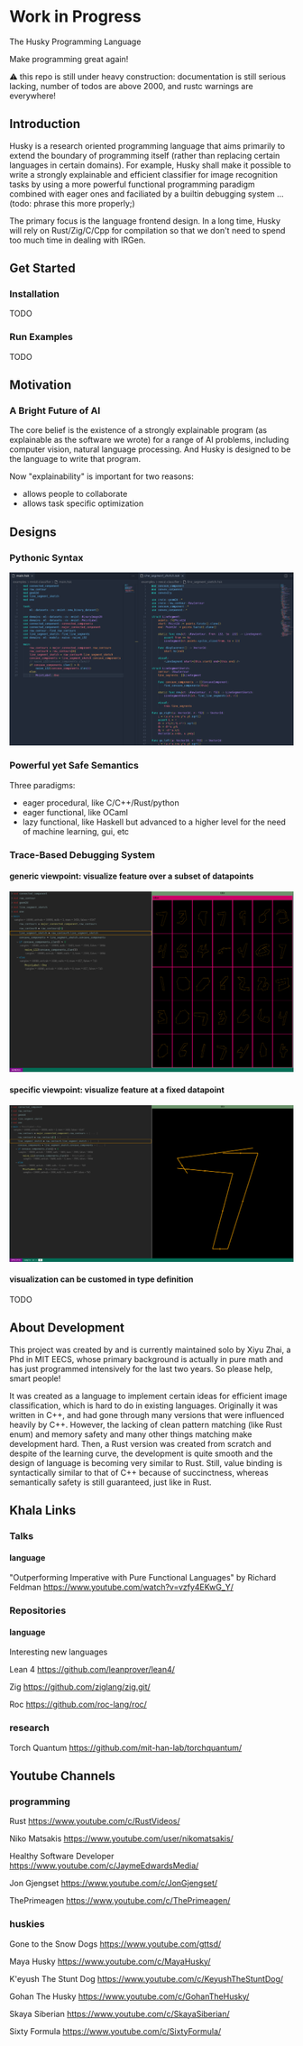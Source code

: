 # Work in Progress

The Husky Programming Language

Make programming great again!

:warning: this repo is still under heavy construction: documentation is still serious lacking, number of todos are above 2000, and rustc warnings are everywhere!

## Introduction

Husky is a research oriented programming language that aims primarily to extend the boundary of programming itself (rather than replacing certain languages in certain domains). For example, Husky shall make it possible to write a strongly explainable and efficient classifier for image recognition tasks by using a more powerful functional programming paradigm combined with eager ones and faciliated by a builtin debugging system ... (todo: phrase this more properly;)

The primary focus is the language frontend design. In a long time, Husky will rely on Rust/Zig/C/Cpp for compilation so that we don't need to spend too much time in dealing with IRGen.

## Get Started

### Installation

TODO

### Run Examples

TODO

## Motivation

### A Bright Future of AI

The core belief is the existence of a strongly explainable program (as explainable as the software we wrote) for a range of AI problems, including computer vision, natural language processing. And Husky is designed to be the language to write that program.

Now "explainability" is important for two reasons:

- allows people to collaborate
- allows task specific optimization

## Designs

### Pythonic Syntax

![alt text](snapshots/pythonic-syntax2.png)

### Powerful yet Safe Semantics

Three paradigms:

- eager procedural, like C/C++/Rust/python
- eager functional, like OCaml
- lazy functional, like Haskell but advanced to a higher level for the need of machine learning, gui, etc

### Trace-Based Debugging System

#### generic viewpoint: visualize feature over a subset of datapoints

![alt text](snapshots/trace-based-debugging-system.png)

#### specific viewpoint: visualize feature at a fixed datapoint

![alt text](snapshots/debugger-stalk.png)

#### visualization can be customed in type definition

TODO

## About Development

This project was created by and is currently maintained solo by Xiyu Zhai, a Phd in MIT EECS, whose primary background is actually in pure math and has just programmed intensively for the last two years. So please help, smart people!

It was created as a language to implement certain ideas for efficient image classification, which is hard to do in existing languages. Originally it was written in C++, and had gone through many versions that were influenced heavily by C++. However, the lacking of clean pattern matching (like Rust enum) and memory safety and many other things matching make development hard. Then, a Rust version was created from scratch and despite of the learning curve, the development is quite smooth and the design of language is becoming very similar to Rust. Still, value binding is syntactically similar to that of C++ because of succinctness, whereas semantically safety is still guaranteed, just like in Rust.

## Khala Links

### Talks

#### language

"Outperforming Imperative with Pure Functional Languages" by Richard Feldman <https://www.youtube.com/watch?v=vzfy4EKwG_Y/>

### Repositories

#### language

Interesting new languages

Lean 4 <https://github.com/leanprover/lean4/>

Zig <https://github.com/ziglang/zig.git/>

Roc <https://github.com/roc-lang/roc/>

### research

Torch Quantum <https://github.com/mit-han-lab/torchquantum/>

## Youtube Channels

### programming

Rust <https://www.youtube.com/c/RustVideos/>

Niko Matsakis <https://www.youtube.com/user/nikomatsakis/>

Healthy Software Developer <https://www.youtube.com/c/JaymeEdwardsMedia/>

Jon Gjengset <https://www.youtube.com/c/JonGjengset/>

ThePrimeagen <https://www.youtube.com/c/ThePrimeagen/>


### huskies

Gone to the Snow Dogs <https://www.youtube.com/gttsd/>

Maya Husky <https://www.youtube.com/c/MayaHusky/>

K'eyush The Stunt Dog <https://www.youtube.com/c/KeyushTheStuntDog/>

Gohan The Husky <https://www.youtube.com/c/GohanTheHusky/>

Skaya Siberian <https://www.youtube.com/c/SkayaSiberian/>

Sixty Formula <https://www.youtube.com/c/SixtyFormula/>
